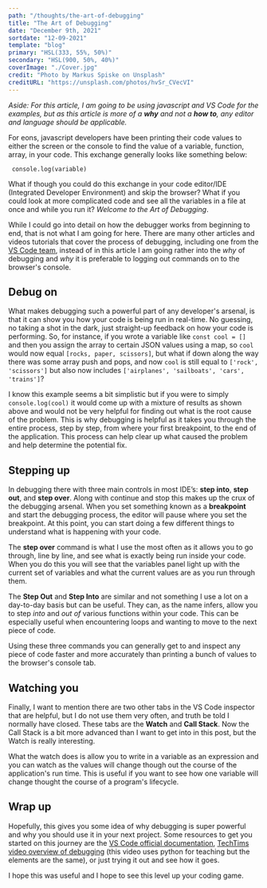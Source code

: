 ```yaml
---
path: "/thoughts/the-art-of-debugging"
title: "The Art of Debugging"
date: "December 9th, 2021"
sortdate: "12-09-2021"
template: "blog"
primary: "HSL(333, 55%, 50%)"
secondary: "HSL(900, 50%, 40%)"
coverImage: "./Cover.jpg"
credit: "Photo by Markus Spiske on Unsplash"
creditURL: "https://unsplash.com/photos/hvSr_CVecVI"
---
```


_Aside: For this article, I am going to be using javascript and VS Code for the examples, but as this article is more of a **why** and not a **how to**, any editor and language should be applicable._

For eons, javascript developers have been printing their code values to either the screen or the console to find the value of a variable, function, array, in your code. This exchange generally looks like something below:

` console.log(variable)`

What if though you could do this exchange in your code editor/IDE (Integrated Developer Environment) and skip the browser? What if you could look at more complicated code and see all the variables in a file at once and while you run it? _Welcome to the Art of Debugging_.

While I could go into detail on how the debugger works from beginning to end, that is not what I am going for here. There are many other articles and videos tutorials that cover the process of debugging, including one from the [VS Code team](https://code.visualstudio.com/docs/introvideos/debugging), instead of in this article I am going rather into the _why_ of debugging and _why_ it is preferable to logging out commands on to the browser's console.

## Debug on

What makes debugging such a powerful part of any developer's arsenal, is that it can show you how your code is being run in real-time. No guessing, no taking a shot in the dark, just straight-up feedback on how your code is performing. So, for instance, if you wrote a variable like `const cool = []` and then you assign the array to certain JSON values using a map, so `cool` would now equal `[rocks, paper, scissors]`, but what if down along the way there was some array push and pops, and now `cool` is still equal to `['rock', 'scissors']` but also now includes `['airplanes', 'sailboats', 'cars', 'trains']`?

I know this example seems a bit simplistic but if you were to simply `console.log(cool)` it would come up with a mixture of results as shown above and would not be very helpful for finding out what is the root cause of the problem. This is why debugging is helpful as it takes you through the entire process, step by step, from where your first breakpoint, to the end of the application. This process can help clear up what caused the problem and help determine the potential fix.

## Stepping up

In debugging there with three main controls in most IDE’s: **step into**, **step out**, and **step over**. Along with continue and stop this makes up the crux of the debugging arsenal. When you set something known as a **breakpoint** and start the debugging process, the editor will pause where you set the breakpoint. At this point, you can start doing a few different things to understand what is happening with your code.

The **step over** command is what I use the most often as it allows you to go through, line by line, and see what is exactly being run inside your code. When you do this you will see that the variables panel light up with the current set of variables and what the current values are as you run through them.

The **Step Out** and **Step Into** are similar and not something I use a lot on a day-to-day basis but can be useful. They can, as the name infers, allow you to step _into_ and _out of_ various functions within your code. This can be especially useful when encountering loops and wanting to move to the next piece of code.

Using these three commands you can generally get to and inspect any piece of code faster and more accurately than printing a bunch of values to the browser's console tab.

## Watching you

Finally, I want to mention there are two other tabs in the VS Code inspector that are helpful, but I do not use them very often, and truth be told I normally have closed. These tabs are the **Watch** and **Call Stack**. Now the Call Stack is a bit more advanced than I want to get into in this post, but the Watch is really interesting.

What the watch does is allow you to write in a variable as an expression and you can watch as the values will change though out the course of the application's run time. This is useful if you want to see how one variable will change thought the course of a program's lifecycle.

## Wrap up

Hopefully, this gives you some idea of why debugging is super powerful and why you should use it in your next project. Some resources to get you started on this journey are the [VS Code official documentation](https://code.visualstudio.com/Docs/editor/debugging), [TechTims video overview of debugging](https://youtu.be/7qZBwhSlfOo) (this video uses python for teaching but the elements are the same), or just trying it out and see how it goes.

I hope this was useful and I hope to see this level up your coding game.
